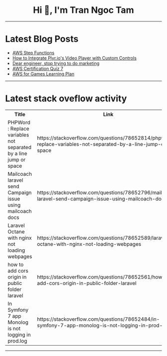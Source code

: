 <h1 align="center">Hi 👋, I'm Tran Ngoc Tam</h1>

---

# Latest Blog Posts 
<!-- BLOG-POST-LIST:START -->
- [AWS Step Functions](https://dev.to/vidhey071/aws-step-functions-15bl)
- [How to Integrate Plyr.io&#39;s Video Player with Custom Controls](https://dev.to/sh20raj/how-to-integrate-plyrios-video-player-with-custom-controls-10jp)
- [Dear engineer, stop trying to do marketing](https://dev.to/jenwikehuger/dear-engineer-stop-trying-to-do-marketing-p75)
- [AWS Certification Quiz 7](https://dev.to/vidhey071/aws-certification-quiz-507a)
- [AWS for Games Learning Plan](https://dev.to/vidhey071/aws-for-games-learning-plan-ahe)
<!-- BLOG-POST-LIST:END -->

---

# Latest stack oveflow activity
<table>
  <tr><th>Title</th><th>Link</th></tr>
  <!-- STACKOVERFLOW:START --><tr><td>PHPWord : Replace variables not separated by a line jump or space</td><td>https://stackoverflow.com/questions/78652814/phpword-replace-variables-not-separated-by-a-line-jump-or-space</td></tr><tr><td>Mailcoach laravel send Campaign issue using mailcoach docs</td><td>https://stackoverflow.com/questions/78652796/mailcoach-laravel-send-campaign-issue-using-mailcoach-docs</td></tr><tr><td>Laravel Octane with nginx not loading webpages</td><td>https://stackoverflow.com/questions/78652589/laravel-octane-with-nginx-not-loading-webpages</td></tr><tr><td>how to add cors origin in public folder laravel</td><td>https://stackoverflow.com/questions/78652561/how-to-add-cors-origin-in-public-folder-laravel</td></tr><tr><td>In Symfony 7 app Monolog is not logging in prod.log</td><td>https://stackoverflow.com/questions/78652484/in-symfony-7-app-monolog-is-not-logging-in-prod-log</td></tr><!-- STACKOVERFLOW:END -->
</table>

---


